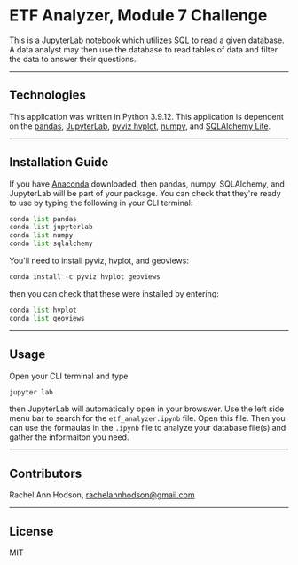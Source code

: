 # ETF Analyzer, Module 7 Challenge

This is a JupyterLab notebook which utilizes SQL to read a given database. A data analyst may then use the database to read tables of data and filter the data to answer their questions.

---

## Technologies

This application was written in Python 3.9.12. This application is dependent on the [pandas](https://pandas.pydata.org/), [JupyterLab](https://jupyter.org/), [pyviz hvplot](https://hvplot.holoviz.org/), [numpy](https://numpy.org/), and [SQLAlchemy Lite](https://docs.sqlalchemy.org/en/14/dialects/sqlite.html).

---

## Installation Guide

If you have [Anaconda](https://www.anaconda.com/products/distribution) downloaded, then pandas, numpy, SQLAlchemy, and JupyterLab will be part of your package. You can check that they're ready to use by typing the following in your CLI terminal:
```python
conda list pandas
conda list jupyterlab
conda list numpy
conda list sqlalchemy
```
You'll need to install pyviz, hvplot, and geoviews:
```python
conda install -c pyviz hvplot geoviews
```
then you can check that these were installed by entering:
```python
conda list hvplot
conda list geoviews
```

---

## Usage

Open your CLI terminal and type
```python
jupyter lab
```
then JupyterLab will automatically open in your browswer. Use the left side menu bar to search for the `etf_analyzer.ipynb` file. Open this file. Then you can use the formaulas in the `.ipynb` file to analyze your database file(s) and gather the informaiton you need.

---

## Contributors

Rachel Ann Hodson, rachelannhodson@gmail.com

---

## License

MIT
